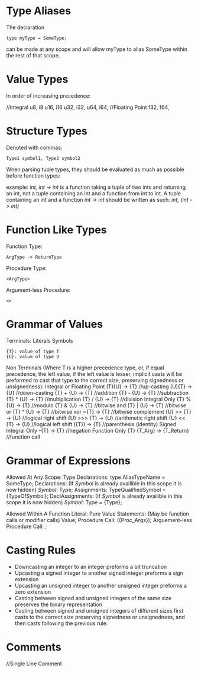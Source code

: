 # Type Aliases

The declaration

    type myType = SomeType;

can be made at any scope and will allow myType to alias SomeType within the rest of that scope.

# Value Types

In order of increasing precedence:

//Integral
u8, i8
u16, i16
u32, i32,
u64, i64,
//Floating Point
f32,
f64,

# Structure Types

Denoted with commas:

    Type1 symbol1, Type2 symbol2

When parsing tuple types, they should be evaluated as much as possible before function types:

example: *int, int -> int* is a function taking a tuple of two ints and returning an int, not a tuple containing an int and a function from int to int. A tuple containing an int and a function *int -> int* should be written as such: *int, (int -> int)*

# Function Like Types

Function Type:
    
    ArgType -> ReturnType

Procedure Type:

    <ArgType>

Argument-less Procedure:

    <>

# Grammar of Values
Terminals:
    Literals
    Symbols
    
    {T}: value of type T
    {U}: value of type U
Non Terminals (Where T is a higher precedence type, or, if equal precedence, the left value, if the left value is lesser, implicit casts will be preformed to cast that type to the correct size, preserving signedness or unsignedness):
    Integral or Floating Point
        (T){U} -> {T} //up-casting
        (U){T} -> {U} //down-casting
        {T} + {U} -> {T} //addition
        {T} - {U} -> {T} //subtraction
        {T} * {U} -> {T} //multiplication
        {T} / {U} -> {T} //division
    Integral Only
        {T} % {U} -> {T} //modulo
        {T} & {U} -> {T} //bitwise and
        {T} | {U} -> {T} //bitwise or
        {T} ^ {U} -> {T} //bitwise xor
        ~{T} -> {T} //bitwise complement
        {U} >> {T} -> {U} //logical right shift
        {U} >>> {T} -> {U} //arithmetic right shift
        {U} << {T} -> {U} //logical left shift 
        ({T}) -> {T} //parenthesis (identity)
    Signed Integral Only
        -{T} -> {T} //negation
    Function Only
        {T} {T_Arg} -> {T_Return} //function call

# Grammar of Expressions

Allowed At Any Scope:
    Type Declarations:
        type AliasTypeName = SomeType;
    Declarations: (If *Symbol* is already availible in this scope it is now hidden)
        *Symbol*: Type;
    Assignments:
        TypeQualifiedSymbol = {TypeOfSymbol};
    DeclAssignments: (If *Symbol* is already availible in this scope it is now hidden)
        *Symbol*: Type = {Type};

Allowed Within A Function Literal:
    Pure Value Statements: (May be function calls or modifier calls)
        Value;
    Procedure Call:
        <Proc>({Proc_Args});
    Arguement-less Procedure Call:
        <Proc>;
    

# Casting Rules

- Downcasting an integer to an integer preforms a bit truncation
- Upcasting a signed integer to another signed integer preforms a sign extension
- Upcasting an unsigned integer to another unsigned integer preforms a zero extension
- Casting between signed and unsigned integers of the same size preserves the binary representation
- Casting between signed and unsigned integers of different sizes first casts to the correct size preserving signedness or unsignedness, and then casts following the previous rule.

# Comments

//Single Line Comment